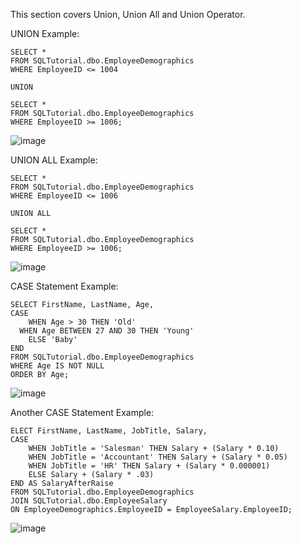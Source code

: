 
This section covers Union, Union All and Union Operator.

UNION Example:
```
SELECT * 
FROM SQLTutorial.dbo.EmployeeDemographics
WHERE EmployeeID <= 1004

UNION

SELECT *
FROM SQLTutorial.dbo.EmployeeDemographics
WHERE EmployeeID >= 1006;
```
![image](https://github.com/Liss4rd/DataAnalystBootcamp/assets/66858250/59b86f4e-4a38-4d07-aa2c-12dbd2172b0e)

UNION ALL Example:
```
SELECT * 
FROM SQLTutorial.dbo.EmployeeDemographics
WHERE EmployeeID <= 1006

UNION ALL

SELECT *
FROM SQLTutorial.dbo.EmployeeDemographics
WHERE EmployeeID >= 1006;
```
![image](https://github.com/Liss4rd/DataAnalystBootcamp/assets/66858250/1038bcce-eac8-4f93-8719-63f1a583ea5a)

CASE Statement Example:
```
SELECT FirstName, LastName, Age,
CASE 
	WHEN Age > 30 THEN 'Old'
  WHEN Age BETWEEN 27 AND 30 THEN 'Young'
	ELSE 'Baby'
END
FROM SQLTutorial.dbo.EmployeeDemographics
WHERE Age IS NOT NULL
ORDER BY Age;
```
![image](https://github.com/Liss4rd/DataAnalystBootcamp/assets/66858250/d878f4d4-32d7-4d63-9d7f-2636c875a971)

Another CASE Statement Example:
```
ELECT FirstName, LastName, JobTitle, Salary,
CASE 
	WHEN JobTitle = 'Salesman' THEN Salary + (Salary * 0.10)
	WHEN JobTitle = 'Accountant' THEN Salary + (Salary * 0.05)
	WHEN JobTitle = 'HR' THEN Salary + (Salary * 0.000001)
	ELSE Salary + (Salary * .03)
END AS SalaryAfterRaise
FROM SQLTutorial.dbo.EmployeeDemographics
JOIN SQLTutorial.dbo.EmployeeSalary
ON EmployeeDemographics.EmployeeID = EmployeeSalary.EmployeeID;
```
![image](https://github.com/Liss4rd/DataAnalystBootcamp/assets/66858250/9c6b46ee-36bc-4dc3-bb0d-8f26529c67f9)
